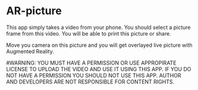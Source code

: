 # AR-picture

This app simply takes a video from your phone. You should select a picture frame from this video. You will be able to print this picture or share.

Move you camera on this picture and you will get overlayed live picture with Augmented Reality.


#WARNING: YOU MUST HAVE A PERMISSION OR USE APPROPIRATE LICENSE TO UPLOAD THE VIDEO AND USE IT USING THIS APP. IF YOU DO NOT HAVE A PERMISSION YOU SHOULD NOT USE THIS APP. AUTHOR AND DEVELOPERS ARE NOT RESPONSIBLE FOR CONTENT RIGHTS. 
